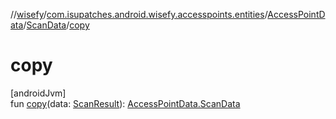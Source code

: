 //[wisefy](../../../../index.md)/[com.isupatches.android.wisefy.accesspoints.entities](../../index.md)/[AccessPointData](../index.md)/[ScanData](index.md)/[copy](copy.md)

# copy

[androidJvm]\
fun [copy](copy.md)(data: [ScanResult](https://developer.android.com/reference/kotlin/android/net/wifi/ScanResult.html)): [AccessPointData.ScanData](index.md)
